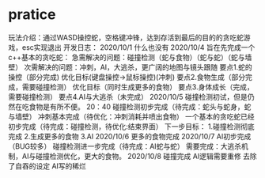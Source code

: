 # pratice
玩法介绍：通过WASD操控蛇，空格键冲锋，达到存活到最后的目的的贪吃蛇游戏，esc实现退出
开发日志：
2020/10/1 什么也没有
2020/10/4 旨在先完成一个c++基本的贪吃蛇：
          急需解决的问题：碰撞检测（蛇与食物）（蛇与蛇）（蛇与墙壁）
          次需解决的问题：冲刺，AI，大逃杀，更广阔的地图与镜头跟随
          要点1.蛇的操控（部分完成)
                优化目标(键盘操控→鼠标操控)(冲刺)
          要点2.⻝物生成（部分完成，需要碰撞检测）
                优化目标（同时生成更多的食物）
          要点3.⾝体成长（完成，需要碰撞检测）
          要点4.AI与大逃杀（未完成）
2020/10/5
 碰撞检测初试，但是仍然在吃食物是有所不便。
 20：40 碰撞检测初步完成（待完成：蛇头与蛇身，蛇与墙壁）
        冲刺基本完成（待优化：冲刺消耗并喷出食物）
        一个基本的贪吃蛇已经初步完成（待完成：碰撞检测，待优化:结束界面）
        下一步目标： 1.碰撞检测彻底完成
                     2.生成更多的食物
                     3.AI
2020/10/6
         更多的食物完成
2020/10/7
         AI初步完成（BUG较多）
         碰撞检测进一步完成（待完成：AI蛇与蛇）
         需要完成：大逃杀机制，AI与碰撞检测优化，更大的食物。
2020/10/8 碰撞完成
          AI逻辑需要重修
          去除了自吞的设定
AI写的稀烂
